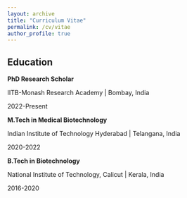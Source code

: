 ```yaml
---
layout: archive
title: "Curriculum Vitae"
permalink: /cv/vitae
author_profile: true
---
```


## Education

**PhD Research Scholar**

IITB-Monash Research Academy | Bombay, India

2022-Present

**M.Tech in Medical Biotechnology**

Indian Institute of Technology Hyderabad | Telangana, India

2020-2022

<!-- • Thesis topic: “Evolutionary Dynamics of SARS-CoV-2” -->
<!-- • CGPA: 9.61/10 -->

**B.Tech in Biotechnology**

National Institute of Technology, Calicut | Kerala, India

2016-2020

<!-- • CGPA: 8.3/10 -->
<!-- Higher Secondary Schooling -->
<!-- Shree Sarasswathi Vidhyaah Mandheer, Mettupalayam | TN,India -->

<!-- • Scored 477/500 in All India Senior Secondary Certificate examination -->
<!-- 2014-2016 -->

<!-- ## Research -->

<!-- ## Skills -->
